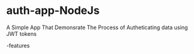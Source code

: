 # auth-app-NodeJs
A Simple App That Demonsrate The Process of Autheticating data  using JWT tokens

-features
